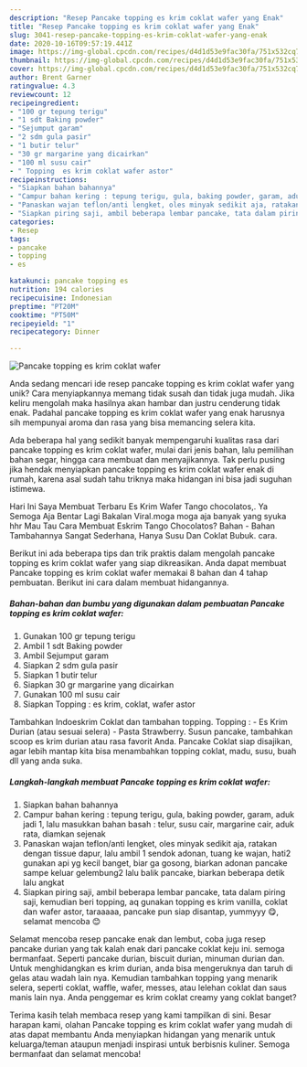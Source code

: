 ```yaml
---
description: "Resep Pancake topping es krim coklat wafer yang Enak"
title: "Resep Pancake topping es krim coklat wafer yang Enak"
slug: 3041-resep-pancake-topping-es-krim-coklat-wafer-yang-enak
date: 2020-10-16T09:57:19.441Z
image: https://img-global.cpcdn.com/recipes/d4d1d53e9fac30fa/751x532cq70/pancake-topping-es-krim-coklat-wafer-foto-resep-utama.jpg
thumbnail: https://img-global.cpcdn.com/recipes/d4d1d53e9fac30fa/751x532cq70/pancake-topping-es-krim-coklat-wafer-foto-resep-utama.jpg
cover: https://img-global.cpcdn.com/recipes/d4d1d53e9fac30fa/751x532cq70/pancake-topping-es-krim-coklat-wafer-foto-resep-utama.jpg
author: Brent Garner
ratingvalue: 4.3
reviewcount: 12
recipeingredient:
- "100 gr tepung terigu"
- "1 sdt Baking powder"
- "Sejumput garam"
- "2 sdm gula pasir"
- "1 butir telur"
- "30 gr margarine yang dicairkan"
- "100 ml susu cair"
- " Topping  es krim coklat wafer astor"
recipeinstructions:
- "Siapkan bahan bahannya"
- "Campur bahan kering : tepung terigu, gula, baking powder, garam, aduk jadi 1, lalu masukkan bahan basah : telur, susu cair, margarine cair, aduk rata, diamkan sejenak"
- "Panaskan wajan teflon/anti lengket, oles minyak sedikit aja, ratakan dengan tissue dapur, lalu ambil 1 sendok adonan, tuang ke wajan, hati2 gunakan api yg kecil banget, biar ga gosong, biarkan adonan pancake sampe keluar gelembung2 lalu balik pancake, biarkan beberapa detik lalu angkat"
- "Siapkan piring saji, ambil beberapa lembar pancake, tata dalam piring saji, kemudian beri topping, aq gunakan topping es krim vanilla, coklat dan wafer astor, taraaaaa, pancake pun siap disantap, yummyyy 😋, selamat mencoba 😊"
categories:
- Resep
tags:
- pancake
- topping
- es

katakunci: pancake topping es 
nutrition: 194 calories
recipecuisine: Indonesian
preptime: "PT20M"
cooktime: "PT50M"
recipeyield: "1"
recipecategory: Dinner

---
```



![Pancake topping es krim coklat wafer](https://img-global.cpcdn.com/recipes/d4d1d53e9fac30fa/751x532cq70/pancake-topping-es-krim-coklat-wafer-foto-resep-utama.jpg)

Anda sedang mencari ide resep pancake topping es krim coklat wafer yang unik? Cara menyiapkannya memang tidak susah dan tidak juga mudah. Jika keliru mengolah maka hasilnya akan hambar dan justru cenderung tidak enak. Padahal pancake topping es krim coklat wafer yang enak harusnya sih mempunyai aroma dan rasa yang bisa memancing selera kita.

Ada beberapa hal yang sedikit banyak mempengaruhi kualitas rasa dari pancake topping es krim coklat wafer, mulai dari jenis bahan, lalu pemilihan bahan segar, hingga cara membuat dan menyajikannya. Tak perlu pusing jika hendak menyiapkan pancake topping es krim coklat wafer enak di rumah, karena asal sudah tahu triknya maka hidangan ini bisa jadi suguhan istimewa.

Hari Ini Saya Membuat Terbaru Es Krim Wafer Tango chocolatos,. Ya Semoga Aja Bentar Lagi Bakalan Viral.moga moga aja banyak yang syuka hhr Mau Tau Cara Membuat Eskrim Tango Chocolatos? Bahan - Bahan Tambahannya Sangat Sederhana, Hanya Susu Dan Coklat Bubuk. cara.


Berikut ini ada beberapa tips dan trik praktis dalam mengolah pancake topping es krim coklat wafer yang siap dikreasikan. Anda dapat membuat Pancake topping es krim coklat wafer memakai 8 bahan dan 4 tahap pembuatan. Berikut ini cara dalam membuat hidangannya.

<!--inarticleads1-->

##### Bahan-bahan dan bumbu yang digunakan dalam pembuatan Pancake topping es krim coklat wafer:

1. Gunakan 100 gr tepung terigu
1. Ambil 1 sdt Baking powder
1. Ambil Sejumput garam
1. Siapkan 2 sdm gula pasir
1. Siapkan 1 butir telur
1. Siapkan 30 gr margarine yang dicairkan
1. Gunakan 100 ml susu cair
1. Siapkan  Topping : es krim, coklat, wafer astor


Tambahkan Indoeskrim Coklat dan tambahan topping. Topping : - Es Krim Durian (atau sesuai selera) - Pasta Strawberry. Susun pancake, tambahkan scoop es krim durian atau rasa favorit Anda. Pancake Coklat siap disajikan, agar lebih mantap kita bisa menambahkan topping coklat, madu, susu, buah dll yang anda suka. 

<!--inarticleads2-->

##### Langkah-langkah membuat Pancake topping es krim coklat wafer:

1. Siapkan bahan bahannya
1. Campur bahan kering : tepung terigu, gula, baking powder, garam, aduk jadi 1, lalu masukkan bahan basah : telur, susu cair, margarine cair, aduk rata, diamkan sejenak
1. Panaskan wajan teflon/anti lengket, oles minyak sedikit aja, ratakan dengan tissue dapur, lalu ambil 1 sendok adonan, tuang ke wajan, hati2 gunakan api yg kecil banget, biar ga gosong, biarkan adonan pancake sampe keluar gelembung2 lalu balik pancake, biarkan beberapa detik lalu angkat
1. Siapkan piring saji, ambil beberapa lembar pancake, tata dalam piring saji, kemudian beri topping, aq gunakan topping es krim vanilla, coklat dan wafer astor, taraaaaa, pancake pun siap disantap, yummyyy 😋, selamat mencoba 😊


Selamat mencoba resep pancake enak dan lembut, coba juga resep pancake durian yang tak kalah enak dari pancake coklat keju ini. semoga bermanfaat. Seperti pancake durian, biscuit durian, minuman durian dan. Untuk menghidangkan es krim durian, anda bisa mengeruknya dan taruh di gelas atau wadah lain nya. Kemudian tambahkan topping yang menarik selera, seperti coklat, waffle, wafer, messes, atau lelehan coklat dan saus manis lain nya. Anda penggemar es krim coklat creamy yang coklat banget? 

Terima kasih telah membaca resep yang kami tampilkan di sini. Besar harapan kami, olahan Pancake topping es krim coklat wafer yang mudah di atas dapat membantu Anda menyiapkan hidangan yang menarik untuk keluarga/teman ataupun menjadi inspirasi untuk berbisnis kuliner. Semoga bermanfaat dan selamat mencoba!
